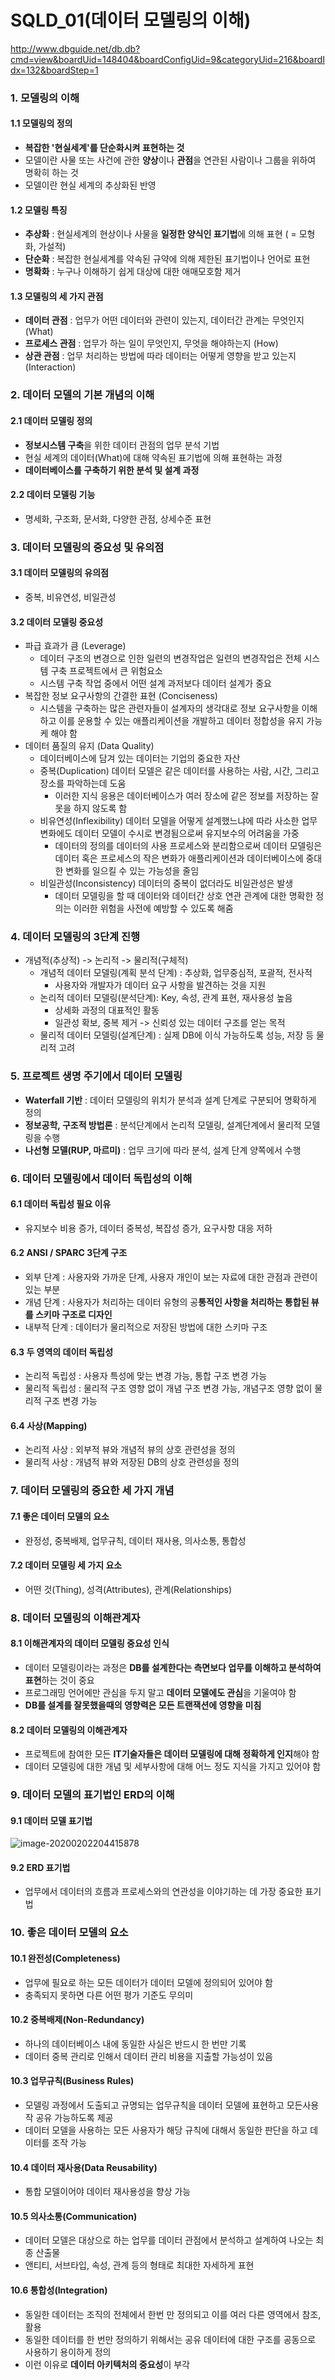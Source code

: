 # SQLD_01(데이터 모델링의 이해)

http://www.dbguide.net/db.db?cmd=view&boardUid=148404&boardConfigUid=9&categoryUid=216&boardIdx=132&boardStep=1

### 1. 모델링의 이해

#### 1.1 모델링의 정의

- **복잡한 '현실세계'를 단순화시켜 표현하는 것**
- 모델이란 사물 또는 사건에 관한 **양상**이나 **관점**을 연관된 사람이나 그룹을 위하여 명확히 하는 것
- 모델이란 현실 세계의 추상화된 반영

#### 1.2 모델링 특징

- **추상화** : 현실세계의 현상이나 사물을 **일정한 양식인 표기법**에 의해 표현 ( = 모형화, 가설적)
- **단순화** : 복잡한 현실세계를 약속된 규약에 의해 제한된 표기법이나 언어로 표현
- **명확화** : 누구나 이해하기 쉽게 대상에 대한 애매모호함 제거

#### 1.3 모델링의 세 가지 관점

- **데이터 관점** : 업무가 어떤 데이터와 관련이 있는지, 데이터간 관계는 무엇인지 (What)
- **프로세스 관점** : 업무가 하는 일이 무엇인지, 무엇을 해야하는지 (How)
- **상관 관점** : 업무 처리하는 방법에 따라 데이터는 어떻게 영향을 받고 있는지 (Interaction)

### 2. 데이터 모델의 기본 개념의 이해

#### 2.1 데이터 모델링 정의

- **정보시스템 구축**을 위한 데이터 관점의 업무 분석 기법
- 현실 세계의 데이터(What)에 대해 약속된 표기법에 의해 표현하는 과정
- **데이터베이스를 구축하기 위한 분석 및 설계 과정**

#### 2.2 데이터 모델링 기능

- 명세화, 구조화, 문서화, 다양한 관점, 상세수준 표현

### 3. 데이터 모델링의 중요성 및 유의점

#### 3.1 데이터 모델링의 유의점

- 중복, 비유연성, 비일관성

#### 3.2 데이터 모델링 중요성

- 파급 효과가 큼 (Leverage)
  - 데이터 구조의 변경으로 인한 일련의 변경작업은 일련의 변경작업은 전체 시스템 구축 프로젝트에서 큰 위험요소
  - 시스템 구축 작업 중에서 어떤 설계 과저보다 데이터 설계가 중요
- 복잡한 정보 요구사항의 간결한 표현 (Conciseness)
  -  시스템을 구축하는 많은 관련자들이 설계자의 생각대로 정보 요구사항을 이해하고 이를 운용할 수 있는 애플리케이션을 개발하고 데이터 정합성을 유지 가능케 해야 함
- 데이터 품질의 유지 (Data Quality)
  - 데이터베이스에 담겨 있는 데이터는 기업의 중요한 자산
  - 중복(Duplication) 데이터 모델은 같은 데이터를 사용하는 사람, 시간, 그리고 장소를 파악하는데 도움
    - 이러한 지식 응용은 데이터베이스가 여러 장소에 같은 정보를 저장하는 잘못을 하지 않도록 함
  - 비유연성(Inflexibility) 데이터 모델을 어떻게 설계했느냐에 따라 사소한 업무변화에도 데이터 모델이 수시로 변경됨으로써 유지보수의 어려움을 가중
    - 데이터의 정의를 데이터의 사용 프로세스와 분리함으로써 데이터 모델링은 데이터 혹은 프로세스의 작은 변화가 애플리케이션과 데이터베이스에 중대한 변화를 일으킬 수 있는 가능성을 줄임
  - 비일관성(Inconsistency) 데이터의 중복이 없더라도 비일관성은 발생
    -  데이터 모델링을 할 때 데이터와 데이터간 상호 연관 관계에 대한 명확한 정의는 이러한 위험을 사전에 예방할 수 있도록 해줌

### 4. 데이터 모델링의 3단계 진행

- 개념적(추상적) -> 논리적 -> 물리적(구체적)
  - 개념적 데이터 모델링(계획 분석 단계) : 추상화, 업무중심적, 포괄적, 전사적
    - 사용자와 개발자가 데이터 요구 사항을 발견하는 것을 지원
  - 논리적 데이터 모델링(분석단계): Key, 속성, 관계 표현, 재사용성 높음
    - 상세화 과정의 대표적인 활동
    - 일관성 확보, 중복 제거 -> 신뢰성 있는 데이터 구조를 얻는 목적
  - 물리적 데이터 모델링(설계단계) : 실제 DB에 이식 가능하도록 성능, 저장 등 물리적 고려

### 5. 프로젝트 생명 주기에서 데이터 모델링

- **Waterfall 기반** : 데이터 모델링의 위치가 분석과 설계 단계로 구분되어 명확하게 정의
- **정보공학, 구조적 방법론** : 분석단계에서 논리적 모델링, 설계단계에서 물리적 모델링을 수행
- **나선형 모델(RUP, 마르미)** : 업무 크기에 따라 분석, 설계 단계 양쪽에서 수행

### 6. 데이터 모델링에서 데이터 독립성의 이해

#### 6.1 데이터 독립성 필요 이유

- 유지보수 비용 증가, 데이터 중복성, 복잡성 증가, 요구사항 대응 저하

#### 6.2 ANSI / SPARC 3단계 구조

- 외부 단계 : 사용자와 가까운 단계, 사용자 개인이 보는 자료에 대한 관점과 관련이 있는 부분
- 개념 단계 : 사용자가 처리하는 데이터 유형의 공**통적인 사항을 처리하는 통합된 뷰를 스키마 구조로 디자인**
- 내부적 단계 : 데이터가 물리적으로 저장된 방법에 대한 스키마 구조

#### 6.3 두 영역의 데이터 독립성

- 논리적 독립성 : 사용자 특성에 맞는 변경 가능, 통합 구조 변경 가능
- 물리적 독립성 : 물리적 구조 영향 없이 개념 구조 변경 가능, 개념구조 영향 없이 물리적 구조 변경 가능

#### 6.4 사상(Mapping)

- 논리적 사상 : 외부적 뷰와 개념적 뷰의 상호 관련성을 정의
- 물리적 사상 : 개념적 뷰와 저장된 DB의 상호 관련성을 정의

### 7. 데이터 모델링의 중요한 세 가지 개념

#### 7.1 좋은 데이터 모델의 요소

- 완정성, 중복배제, 업무규칙, 데이터 재사용, 의사소통, 통합성

#### 7.2 데이터 모델링 세 가지 요소

- 어떤 것(Thing), 성격(Attributes), 관계(Relationships)

### 8. 데이터 모델링의 이해관계자

#### 8.1 이해관계자의 데이터 모델링 중요성 인식

- 데이터 모델링이라는 과정은 **DB를 설계한다는 측면보다 업무를 이해하고 분석하여 표현**하는 것이 중요
- 프로그래밍 언어에만 관심을 두지 말고 **데이터 모델에도 관심**을 기울여야 함
- **DB를 설계를 잘못했을때의 영향력은 모든 트랜잭션에 영향을 미침**

#### 8.2 데이터 모델링의 이해관계자

- 프로젝트에 참여한 모든 **IT기술자들은 데이터 모델링에 대해 정확하게 인지**해야 함
- 데이터 모델링에 대한 개념 및 세부사항에 대해 어느 정도 지식을 가지고 있어야 함 

### 9. 데이터 모델의 표기법인 ERD의 이해

#### 9.1 데이터 모델 표기법

![image-20200202204415878](README.assets/image-20200202204415878.png)

#### 9.2 ERD 표기법

- 업무에서 데이터의 흐름과 프로세스와의 연관성을 이야기하는 데 가장 중요한 표기법

### 10. 좋은 데이터 모델의 요소

#### 10.1 완전성(Completeness)

- 업무에 필요로 하는 모든 데이터가 데이터 모델에 정의되어 있어야 함
- 충족되지 못하면 다른 어떤 평가 기준도 무의미

#### 10.2 중복배제(Non-Redundancy)

- 하나의 데이터베이스 내에 동일한 사실은 반드시 한 번만 기록
- 데이터 중복 관리로 인해서 데이터 관리 비용을 지출할 가능성이 있음

#### 10.3 업무규칙(Business Rules)

- 모델링 과정에서 도출되고 규명되는 업무규칙을 데이터 모델에 표현하고 모든사용작 공유 가능하도록 제공
- 데이터 모델을 사용하는 모든 사용자가 해당 규칙에 대해서 동일한 판단을 하고 데이터를 조작 가능

#### 10.4 데이터 재사용(Data Reusability)

- 통합 모델이어야 데이터 재사용성을 향상 가능

#### 10.5 의사소통(Communication)

- 데이터 모델은 대상으로 하는 업무를 데이터 관점에서 분석하고 설계하여 나오는 최종 산출물
- 앤티티, 서브타입, 속성, 관계 등의 형태로 최대한 자세하게 표현

#### 10.6 통합성(Integration)

- 동일한 데이터는 조직의 전체에서 한번 만 정의되고 이를 여러 다른 영역에서 참조, 활용
- 동일한 데이터를 한 번만 정의하기 위해서는 공유 데이터에 대한 구조를 공동으로 사용하기 용이하게 정의
- 이런 이유로 **데이터 아키텍처의 중요성**이 부각